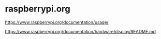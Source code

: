 # raspberrypi.org  




https://www.raspberrypi.org/documentation/usage/


https://www.raspberrypi.org/documentation/hardware/display/README.md










